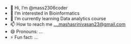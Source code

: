 - 👋 Hi, I’m @mass2306coder
- 👀 I’m interested in Bioinformatics
- 🌱 I’m currently learning Data analytics course
- 📫 How to reach me ....mashasrinivasan23@gmail.com
- 😄 Pronouns: ...
- ⚡ Fun fact: ...

<!---
mass2306coder/mass2306coder is a ✨ special ✨ repository because its `README.md` (this file) appears on your GitHub profile.
You can click the Preview link to take a look at your changes.
--->
